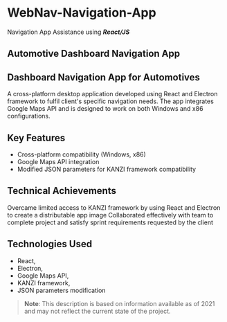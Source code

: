 # WebNav-Navigation-App
Navigation App Assistance using **_React/JS_**

## Automotive Dashboard Navigation App

## Dashboard Navigation App for Automotives

A cross-platform desktop application developed using React and Electron framework to fulfil client's specific navigation needs. The app integrates Google Maps API and is designed to work on both Windows and x86 configurations.

## Key Features
- Cross-platform compatibility (Windows, x86)
- Google Maps API integration
- Modified JSON parameters for KANZI framework compatibility

## Technical Achievements
Overcame limited access to KANZI framework by using React and Electron to create a distributable app image
Collaborated effectively with team to complete project and satisfy sprint requirements requested by the client

## Technologies Used
- React,
- Electron,
- Google Maps API,
- KANZI framework,
- JSON parameters modification

> **Note**: This description is based on information available as of 2021 and may not reflect the current state of the project.
